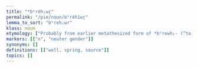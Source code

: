 ```yaml
---
title: "*bʰréh₁wr̥"
permalink: "/pie/noun/bʰréh1wr̥"
lemma_to_sort: "bʰreh₁wr"
klass: noun
etymology: ["Probably from earlier metathesized form of *bʰrewh₁- (“to boil, brew”) +‎ *-r̥ (r/n-stem suffix). Compare *péh₂wr̥, *snéh₁wr̥."]
markers: [["n", "neuter gender"]]
synonyms: []
definitions: [["well, spring, source"]]
topics: []
---
```

